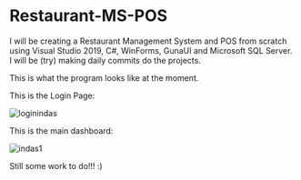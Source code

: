 # Restaurant-MS-POS
I will be creating a Restaurant Management System and POS from scratch using Visual Studio 2019, C#, WinForms, GunaUI and Microsoft SQL Server. I will be (try) making daily commits do the projects.


This is what the program looks like at the moment.


This is the Login Page:

![loginindas](https://github.com/jgaspar10/Restaurant-MS-POS/assets/61797706/63f2ab36-a4e1-46d9-89b8-8970ffa59f47)

This is the main dashboard:

![indas1](https://github.com/jgaspar10/Restaurant-MS-POS/assets/61797706/1f0930f8-a806-4a22-ba29-8f541daeed28)


Still some work to do!!! :)
